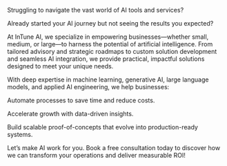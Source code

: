 Struggling to navigate the vast world of AI tools and services?

Already started your AI journey but not seeing the results you expected?

At InTune AI, we specialize in empowering businesses—whether small, medium, or large—to harness the potential of artificial intelligence. From tailored advisory and strategic roadmaps to custom solution development and seamless AI integration, we provide practical, impactful solutions designed to meet your unique needs.

With deep expertise in machine learning, generative AI, large language models, and applied AI engineering, we help businesses:

Automate processes to save time and reduce costs.

Accelerate growth with data-driven insights.

Build scalable proof-of-concepts that evolve into production-ready systems.

Let’s make AI work for you. Book a free consultation today to discover how we can transform your operations and deliver measurable ROI!
